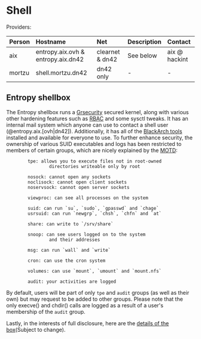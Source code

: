 # Shell

Providers:

| Person        | Hostname                             | Net              | Description | Contact       |
|:------------- |:------------------------------------ |:---------------- |:----------- |:------------- |
| aix           | entropy.aix.ovh & entropy.aix.dn42   | clearnet & dn42  | See below   | aix @ hackint |
| mortzu        | shell.mortzu.dn42                    | dn42 only        | -           | -             |

## Entropy shellbox
The Entropy shellbox runs a [Grsecurity](https://grsecurity.net/) secured kernel, along with various other hardening features such as [RBAC](https://en.wikipedia.org/wiki/Role-based_access_control) and some sysctl tweaks. It has an internal mail system which anyone can use to contact a shell user (<user>@entropy.aix.[ovh|dn42]). Additionally, it has all of the [BlackArch tools](http://www.blackarch.org/tools.html) installed and available for everyone to use.
To further enhance security, the ownership of various SUID executables and logs has been restricted to members of certain groups, which are nicely explained by the [MOTD](https://entropy.aix.ovh/shell/motd):
```
        tpe: allows you to execute files not in root-owned
                directories writeable only by root

        nosock: cannot open any sockets
        noclisock: cannot open client sockets
        noservsock: cannot open server sockets

        viewproc: can see all processes on the system

        suid: can run `su`, `sudo`, `gpasswd` and `chage`
        usrsuid: can run `newgrp`, `chsh`, `chfn` and `at`

        share: can write to `/srv/share`

        snoop: can see users logged on to the system
                and their addresses

        msg: can run `wall` and `write`

        cron: can use the cron system

        volumes: can use `mount`, `umount` and `mount.nfs`

        audit: your activities are logged
```

By default, users will be part of only `tpe` and `audit` groups (as well as their own) but may request to be added to other groups. Please note that the only execve() and chdir() calls are logged as a result of a user's membership of the `audit` group.

Lastly, in the interests of full disclosure, here are the [details of the box](http://pastie.org/pastes/10889893/text)(Subject to change).